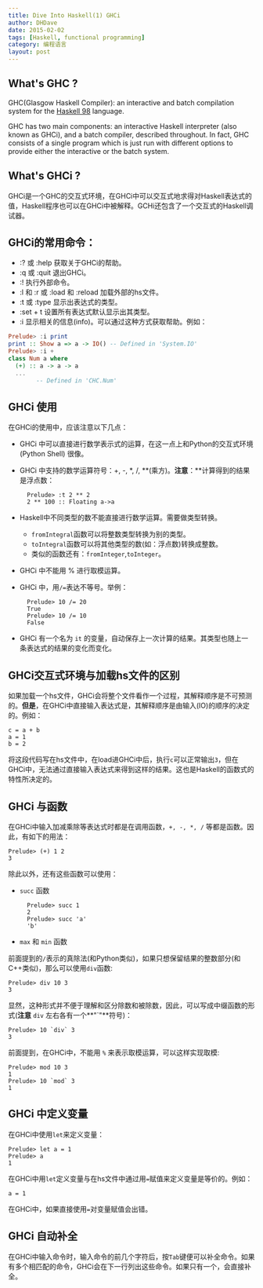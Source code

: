 ```yaml
---
title: Dive Into Haskell(1) GHCi
author: DHDave
date: 2015-02-02
tags: [Haskell, functional programming]
category: 编程语言
layout: post
---
```


What's GHC ?
-----------

GHC(Glasgow Haskell Compiler):  an interactive and batch compilation system for the [Haskell 98](http://www.haskell.org/ "Haskell") language.

GHC has two main components: an interactive Haskell interpreter (also known as GHCi), and a batch compiler, described throughout. In fact, GHC consists of a single program which is just run with different options to provide either the interactive or the batch system.

What's GHCi ?
-------------

GHCi是一个GHC的交互式环境，在GHCi中可以交互式地求得对Haskell表达式的值，Haskell程序也可以在GHCi中被解释。GCHi还包含了一个交互式的Haskell调试器。

GHCi的常用命令：
---------------

<!--more-->

+ :? 或 :help 获取关于GHCi的帮助。
+ :q 或 :quit 退出GHCi。
+ :!<cmd> 执行外部命令<cmd>。
+ :l 和 :r 或 :load 和 :reload 加载外部的hs文件。
+ :t 或 :type 显示出表达式的类型。
+ :set + t 设置所有表达式默认显示出其类型。
+ :i<name> 显示<name>相关的信息(info)。可以通过这种方式获取帮助。例如：

```haskell
Prelude> :i print
print :: Show a => a -> IO() -- Defined in 'System.IO'
Prelude> :i +
class Num a where
  (+) :: a -> a -> a
  ...
        -- Defined in 'CHC.Num'
```

GHCi 使用
---------

在GHCi的使用中，应该注意以下几点：

+ GHCi 中可以直接进行数学表示式的运算，在这一点上和Python的交互式环境(Python Shell) 很像。
+ GHCi 中支持的数学运算符号：+, -, \*, /, \*\*(乘方)。**注意**：\*\*计算得到的结果是浮点数：
        
        Prelude> :t 2 ** 2
        2 ** 100 :: Floating a->a

+ Haskell中不同类型的数不能直接进行数学运算。需要做类型转换。
    - `fromIntegral`函数可以将整数类型转换为别的类型。
    - `toIntegral`函数可以将其他类型的数(如：浮点数)转换成整数。
    - 类似的函数还有：`fromInteger`,`toInteger`。

+ GHCi 中不能用 % 进行取模运算。
+ GHCi 中，用`/=`表达不等号。举例：

        Prelude> 10 /= 20
        True
        Prelude> 10 /= 10
        False

+ GHCi 有一个名为 `it` 的变量，自动保存上一次计算的结果。其类型也随上一条表达式的结果的变化而变化。

GHCi交互式环境与加载hs文件的区别
--------------------------------

如果加载一个hs文件，GHCi会将整个文件看作一个过程，其解释顺序是不可预测的。**但是**，在GHCi中直接输入表达式是，其解释顺序是由输入(IO)的顺序的决定的。例如：

    c = a + b
    a = 1
    b = 2

将这段代码写在hs文件中，在load进GHCi中后，执行`c`可以正常输出`3`，但在GHCi中，无法通过直接输入表达式来得到这样的结果。这也是Haskell的函数式的特性所决定的。

GHCi 与函数
-----------

在GHCi中输入加减乘除等表达式时都是在调用函数，`+, -, *, /` 等都是函数。因此，有如下的用法：

    Prelude> (+) 1 2
    3

除此以外，还有这些函数可以使用：

+ `succ` 函数

        Prelude> succ 1
        2
        Prelude> succ 'a'
        'b'

+ `max` 和 `min` 函数

前面提到的`/`表示的真除法(和Python类似)，如果只想保留结果的整数部分(和C++类似)，那么可以使用`div`函数:

    Prelude> div 10 3
    3

显然，这种形式并不便于理解和区分除数和被除数，因此，可以写成中缀函数的形式(**注意** `div` 左右各有一个**"\`"**符号)：

    Prelude> 10 `div` 3
    3

前面提到，在GHCi中，不能用 `%` 来表示取模运算，可以这样实现取模:

    Prelude> mod 10 3
    1
    Prelude> 10 `mod` 3
    1

GHCi 中定义变量
----------------

在GHCi中使用`let`来定义变量：

    Prelude> let a = 1
    Prelude> a
    1

在GHCi中用`let`定义变量与在hs文件中通过用`=`赋值来定义变量是等价的。例如：

    a = 1

在GHCi中，如果直接使用`=`对变量赋值会出错。

GHCi 自动补全
-------------

在GHCi中输入命令时，输入命令的前几个字符后，按`Tab`键便可以补全命令。如果有多个相匹配的命令，GHCi会在下一行列出这些命令。如果只有一个，会直接补全。


